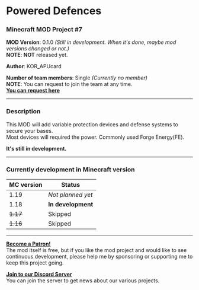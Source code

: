 # Powered Defences
### Minecraft MOD Project #7

**MOD Version**: 0.1.0 *(Still in development. When it's done, maybe mod versions changed or not.)*   
**NOTE**: **NOT** released yet.

**Author**: KOR_APUcard

**Number of team members**: Single *(Currently no member)*   
**NOTE**: You can request to join the team at any time.   
**[You can request here](https://forms.gle/7j4mHkNg7Kyhdz5U8)**

-----

### Description
This MOD will add variable protection devices and defense systems to secure your bases.   
Most devices will required the power. Commonly used Forge Energy(FE).

**It's still in development.**

-----

### Currently development in Minecraft version

| MC version | Status |
| --- | --- |
| 1.19 | *Not planned yet* |
| 1.18 | **In development** |
| ~~1.17~~ | Skipped |
| ~~1.16~~ | Skipped |

-----

**[Become a Patron!](https://www.patreon.com/bePatron?u=21981324)**   
The mod itself is free, but if you like the mod project and would like to see continuous development, please help me by sponsoring or supporting me to keep this project going.

**[Join to our Discord Server](https://discord.gg/tUHk9x7QrF)**   
You can join the server to get news about our various projects.
